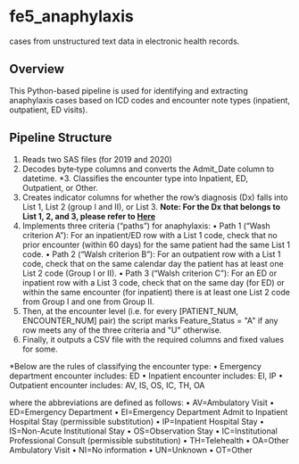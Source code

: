 # fe5_anaphylaxis
 cases from unstructured text data in electronic health records.

## Overview
This Python-based pipeline is used for identifying and extracting anaphylaxis cases based on ICD codes and encounter note types (inpatient, outpatient, ED visits).

## Pipeline Structure
1. Reads two SAS files (for 2019 and 2020)
2. Decodes byte‐type columns and converts the Admit_Date column to datetime.
*3. Classifies the encounter type into Inpatient, ED, Outpatient, or Other.
4. Creates indicator columns for whether the row’s diagnosis (Dx) falls into List 1, List 2 (group I and II), or List 3. **Note: For the Dx that belongs to List 1, 2, and 3, please refer to [Here](./Cohort%20identification%20of%20potential%20anaphylaxis%20events.pdf)**
5. Implements three criteria (“paths”) for anaphylaxis:
    • Path 1 (“Wash criterion A”): For an inpatient/ED row with a List 1 code, check that no prior encounter (within 60 days) for the same patient had the same List 1 code.
    • Path 2 (“Walsh criterion B”): For an outpatient row with a List 1 code, check that on the same calendar day the patient has at least one List 2 code (Group I or II).
    • Path 3 (“Walsh criterion C”): For an ED or inpatient row with a List 3 code, check that on the same day (for ED) or within the same encounter (for inpatient) there is at least one List 2 code from Group I and one from Group II.
6. Then, at the encounter level (i.e. for every [PATIENT_NUM, ENCOUNTER_NUM] pair) the script marks Feature_Status = "A" if any row meets any of the three criteria and "U" otherwise.
7. Finally, it outputs a CSV file with the required columns and fixed values for some.

*Below are the rules of classifying the encounter type:
• Emergency department encounter includes: ED
• Inpatient encounter includes: EI, IP
• Outpatient encounter includes: AV, IS, OS, IC, TH, OA

where the abbreviations are defined as follows:
• AV=Ambulatory  Visit
• ED=Emergency  Department
• EI=Emergency  Department  Admit  to  Inpatient  Hospital  Stay  (permissible  substitution)
• IP=Inpatient  Hospital  Stay
• IS=Non-Acute  Institutional  Stay
• OS=Observation  Stay
• IC=Institutional  Professional  Consult  (permissible  substitution)
• TH=Telehealth
• OA=Other  Ambulatory  Visit
• NI=No  information
• UN=Unknown
• OT=Other